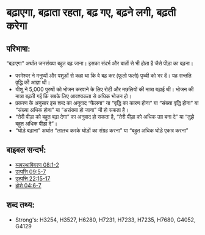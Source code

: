 # बढ़ाएगा, बढ़ाता रहता, बढ़ गए, बढ़ने लगी, बढ़ती करेगा #

## परिभाषा: ##

“बढ़ाएगा” अर्थात जनसंख्या बहुत बढ़ जाना। इसका संदर्भ और बातों से भी होता है जैसे पीड़ा का बढ़ना।

* परमेश्वर ने मनुष्यों और पशुओं से कहा था कि वे बढ़ कर (फूलो फलो) पृथ्वी को भर दें। यह सन्तति वृद्धि की आज्ञा थी।
* यीशु ने 5,000 पुरुषों को भोजन करवाने के लिए रोटी और मछलियों की मात्रा बढ़ाई थी। भोजन की मात्रा बढ़ती गई कि सबके लिए आवश्यकता से अधिक भोजन हो।
* प्रकरण के अनुसार इस शब्द का अनुवाद “फैलना” या “वृद्धि का कारण होना” या “संख्या वृद्धि होना” या “संख्या अधिक होना” या “असंख्या हो जाना” भी हो सकता है।
* “तेरी पीड़ा को बहुत बढ़ा देगा” का अनुवाद हो सकता है, “तेरी पीड़ा को अधिक उग्र बना दे” या “तुझे बहुत अधिक पीड़ा दे”।
* “घोड़े बढ़ाना” अर्थात “लालच करके घोड़ों का संग्रह करना” या “बहुत अधिक घोड़े एकत्र करना”

## बाइबल सन्दर्भ: ##

* [व्यवस्थाविवरण 08:1-2](rc://hi/tn/help/deu/08/01)
* [उत्पत्ति 09:5-7](rc://hi/tn/help/gen/09/05)
* [उत्पत्ति 22:15-17](rc://hi/tn/help/gen/22/15)
* [होशे 04:6-7](rc://hi/tn/help/hos/04/06)

## शब्द तथ्य: ##

* Strong's: H3254, H3527, H6280, H7231, H7233, H7235, H7680, G4052, G4129
